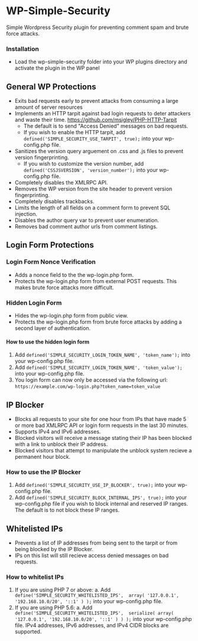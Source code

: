 # WP-Simple-Security
Simple Wordpress Security plugin for preventing comment spam and brute force attacks.

### Installation
* Load the wp-simple-security folder into your WP plugins directory and activate the plugin in the WP panel

## General WP Protections
* Exits bad requests early to prevent attacks from consuming a large amount of server resources
* Implements an HTTP tarpit against bad login requests to deter attackers and waste their time.
https://github.com/msigley/PHP-HTTP-Tarpit
  * The default is to send "Access Denied" messages on bad requests.
  * If you wish to enable the HTTP tarpit, add ```defined('SIMPLE_SECURITY_USE_TARPIT', true);``` into your wp-config.php file.
* Sanitizes the version query arguement on .css and .js files to prevent version fingerprinting.
  * If you wish to customize the version number,  add ```defined('CSSJSVERSION', 'version_number');``` into your wp-config.php file.
* Completely disables the XMLRPC API.
* Removes the WP version from the site header to prevent version fingerprinting.
* Completely disables trackbacks.
* Limits the length of all fields on a comment form to prevent SQL injection.
* Disables the author query var to prevent user enumeration.
* Removes bad comment author urls from comment listings.

## Login Form Protections
### Login Form Nonce Verification
* Adds a nonce field to the the wp-login.php form.
* Protects the wp-login.php form from external POST requests. This makes brute force attacks more difficult.
### Hidden Login Form
* Hides the wp-login.php form from public view.
* Protects the wp-login.php form from brute force attacks by adding a second layer of authentication.
#### How to use the hidden login form
1. Add ```defined('SIMPLE_SECURITY_LOGIN_TOKEN_NAME', 'token_name');``` into your wp-config.php file.
2. Add ```defined('SIMPLE_SECURITY_LOGIN_TOKEN_NAME', 'token_value');``` into your wp-config.php file.
3. You login form can now only be accessed via the following url:
```https://example.com/wp-login.php?token_name=token_value```

## IP Blocker
* Blocks all requests to your site for one hour from IPs that have made 5 or more bad XMLRPC API or login form requests in the last 30 minutes.
* Supports IPv4 and IPv6 addresses.
* Blocked visitors will receive a message stating their IP has been blocked with a link to unblock their IP address.
* Blocked visitors that attempt to manipulate the unblock system recieve a permanent hour block.
### How to use the IP Blocker
1. Add ```defined('SIMPLE_SECURITY_USE_IP_BLOCKER', true);``` into your wp-config.php file.
2. Add ```defined('SIMPLE_SECURITY_BLOCK_INTERNAL_IPS', true);``` into your wp-config.php file if you wish to block internal and reserved IP ranges. The default is to not block these IP ranges.

## Whitelisted IPs
* Prevents a list of IP addresses from being sent to the tarpit or from being blocked by the IP Blocker.
* IPs on this list will still recieve access denied messages on bad requests.
### How to whitelist IPs
1. If you are using PHP 7 or above:
  a. Add ```
  define('SIMPLE_SECURITY_WHITELISTED_IPS', 
   array(
    '127.0.0.1',
    '192.168.10.0/20',
    '::1'
   )
  );``` into your wp-config.php file.
2. If you are using PHP 5.6:
  a. Add ```
  define('SIMPLE_SECURITY_WHITELISTED_IPS', 
   serialize(
    array(
     '127.0.0.1',
     '192.168.10.0/20',
     '::1'
    )
   )
  );``` into your wp-config.php file.
IPv4 addresses, IPv6 addresses, and IPv4 CIDR blocks are supported.
  
